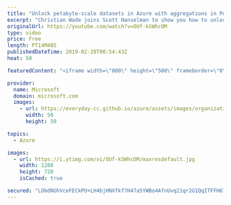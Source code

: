 ```yaml
---
title: "Unlock petabyte-scale datasets in Azure with aggregations in Power BI | Azure Friday"
excerpt: "Christian Wade joins Scott Hanselman to show you how to unlock petabyte-scale datasets in Azure with a way that was not previously possible. Learn how to use the aggregations feature in Power BI to enable interactive analysis over big data.  For more information:  Power BI Desktop September 2018 Feature"
originalUrl: https://youtube.com/watch?v=OUf-kSWhcOM
type: video
price: Free
length: PT14M48S
publishedDateTime: 2019-02-28T00:54:43Z
heat: 50

featuredContent: "<iframe width=\"800\" height=\"500\" frameborder=\"0\" src=\"https://www.youtube.com/embed/OUf-kSWhcOM\" allow=\"accelerometer; autoplay; encrypted-media; gyroscope; picture-in-picture\" allowfullscreen></iframe>"

provider:
  name: Microsoft
  domain: microsoft.com
  images:
    - url: https://everyday-cc.github.io/azure/assets/images/organizations/microsoft.com-50x50.jpg
      width: 50
      height: 50

topics:
  - Azure

images:
  - url: https://i.ytimg.com/vi/OUf-kSWhcOM/maxresdefault.jpg
    width: 1280
    height: 720
    isCached: true

secured: "LObdNGhVceFECkPU+LH4bjHNXfkf7H47a5YWBo4AfnUvq21qr2G1QqITFFH67mh2ySIaDWRvV5KQseUy342qniYkEW2V4smjJSzvNTFt0ymHxvCAujv0h7NedGpFBOmQQIouU2FXf8mNfIq8tbT5GWIdp55oRtGZi3P2vyOLXnupTSrQF/55EH+fBGxQIoeUV938TV8qOFSSQvYnnK8BviLq1CyAE2h1NNqU+q/BRzZexTIflpQ3xQYVjz+PzlnV33oGA43MI4rhsMiKBCCs1wsxpOpsHfDdzAzMFITc7y98YQtEi0Au5B619+hH0Q7T4reyMh4wY+c6ZQCQOsRfRKBA2vIvj7TW9LK/6Zd7Ldbkay/ugkIo4/ZnO5NDwEHYtBpiF9p6sBAIFDDooFOZmIfxJIXK6skdjwiRyhMDkBw=;Z/C/QFmUq9N1ec/fRBRZyw=="
---
```


